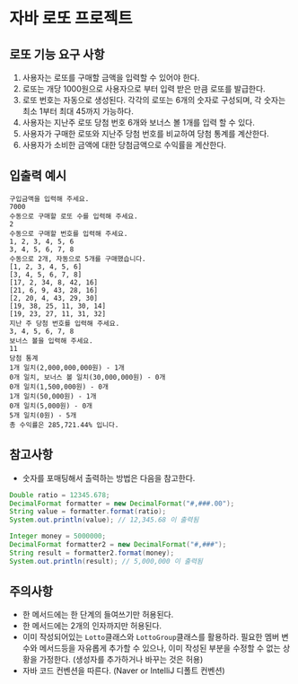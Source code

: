 # 자바 로또 프로젝트

## 로또 기능 요구 사항
1. 사용자는 로또를 구매할 금액을 입력할 수 있어야 한다.
2. 로또는 개당 1000원으로 사용자으로 부터 입력 받은 만큼 로또를 발급한다.
3. 로또 번호는 자동으로 생성된다. 각각의 로또는 6개의 숫자로 구성되며, 각 숫자는 최소 1부터 최대 45까지 가능하다.
4. 사용자는 지난주 로또 당첨 번호 6개와 보너스 볼 1개를 입력 할 수 있다.
5. 사용자가 구매한 로또와 지난주 당첨 번호를 비교하여 당첨 통계를 계산한다.
6. 사용자가 소비한 금액에 대한 당첨금액으로 수익률을 계산한다.

## 입출력 예시
```
구입금액을 입력해 주세요.
7000
수동으로 구매할 로또 수를 입력해 주세요.
2
수동으로 구매할 번호를 입력해 주세요.
1, 2, 3, 4, 5, 6
3, 4, 5, 6, 7, 8
수동으로 2개, 자동으로 5개를 구매했습니다.
[1, 2, 3, 4, 5, 6]
[3, 4, 5, 6, 7, 8]
[17, 2, 34, 8, 42, 16]
[21, 6, 9, 43, 28, 16]
[2, 20, 4, 43, 29, 30]
[19, 38, 25, 11, 30, 14]
[19, 23, 27, 11, 31, 32]
지난 주 당첨 번호를 입력해 주세요.
3, 4, 5, 6, 7, 8
보너스 볼을 입력해 주세요.
11
당첨 통계
1개 일치(2,000,000,000원) - 1개
0개 일치, 보너스 볼 일치(30,000,000원) - 0개
0개 일치(1,500,000원) - 0개
1개 일치(50,000원) - 1개
0개 일치(5,000원) - 0개
5개 일치(0원) - 5개
총 수익률은 285,721.44% 입니다.
```

## 참고사항
- 숫자를 포매팅해서 출력하는 방법은 다음을 참고한다.
```java
Double ratio = 12345.678;
DecimalFormat formatter = new DecimalFormat("#,###.00");
String value = formatter.format(ratio);
System.out.println(value); // 12,345.68 이 출력됨

Integer money = 5000000;
DecimalFormat formatter2 = new DecimalFormat("#,###");
String result = formatter2.format(money);
System.out.println(result); // 5,000,000 이 출력됨
```

## 주의사항
- 한 메서드에는 한 단계의 들여쓰기만 허용된다.
- 한 메서드에는 2개의 인자까지만 허용된다.
- 이미 작성되어있는 `Lotto`클래스와 `LottoGroup`클래스를 활용하라. 필요한 멤버 변수와 메서드등을 자유롭게 추가할 수 있으나, 이미 작성된 부분을 수정할 수 없는 상황을 가정한다. (생성자를 추가하거나 바꾸는 것은 허용)
- 자바 코드 컨벤션을 따른다. (Naver or IntelliJ 디폴트 컨벤션)


